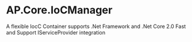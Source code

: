 # AP.Core.IoCManager
A flexible IocC Container  supports .Net Framework and .Net Core 2.0 Fast and Support IServiceProvider integration
